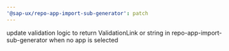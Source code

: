 ```yaml
---
'@sap-ux/repo-app-import-sub-generator': patch
---
```


update validation logic to return ValidationLink or string in repo-app-import-sub-generator when no app is selected
